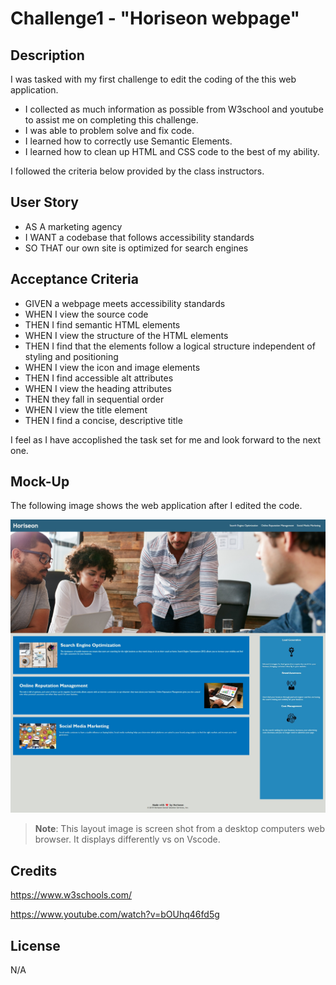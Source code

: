 # Challenge1 - "Horiseon webpage"

## Description

I was tasked with my first challenge to edit the coding of the this web application.

- I collected as much information as possible from W3school and youtube to assist me on completing this challenge.
- I was able to problem solve and fix code.
- I learned how to correctly use Semantic Elements.
- I learned how to clean up HTML and CSS code to the best of my ability. 

I followed the criteria below provided by the class instructors.

## User Story

- AS A marketing agency
- I WANT a codebase that follows accessibility standards
- SO THAT our own site is optimized for search engines


## Acceptance Criteria

- GIVEN a webpage meets accessibility standards
- WHEN I view the source code
- THEN I find semantic HTML elements
- WHEN I view the structure of the HTML elements
- THEN I find that the elements follow a logical structure independent of styling and positioning
- WHEN I view the icon and image elements
- THEN I find accessible alt attributes
- WHEN I view the heading attributes
- THEN they fall in sequential order
- WHEN I view the title element
- THEN I find a concise, descriptive title

I feel as I have accoplished the task set for me and look forward to the next one. 

## Mock-Up

The following image shows the web application after I edited the code.

![The Horiseon webpage after my edits.](./Assets/Corals%20Desktop%20Screenshot.jpeg)

> **Note**: This layout image is screen shot from a desktop computers web browser. It displays differently vs on Vscode.


## Credits

https://www.w3schools.com/

https://www.youtube.com/watch?v=bOUhq46fd5g


## License

N/A

